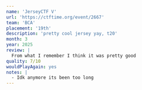 ```yaml
---
name: 'JerseyCTF V'
url: 'https://ctftime.org/event/2667'
team: 'BCA'
placement: '19th'
description: 'pretty cool jersey yay, t20'
month: 3
year: 2025
review: |
  From what I remember I think it was pretty good
quality: 7/10
wouldPlayAgain: yes
notes: |
  - Idk anymore its been too long
---
```

